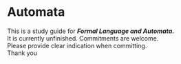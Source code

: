 # Automata
This is a study guide for ***Formal Language and Automata.***\
It is currently unfinished. Commitments are welcome.\
Please provide clear indication when committing.\
Thank you
